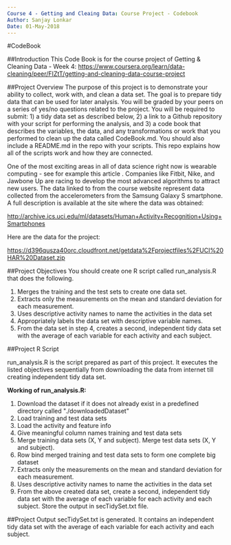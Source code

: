 ```yaml
---
Course 4 - Getting and Cleaing Data: Course Project - Codebook
Author: Sanjay Lonkar
Date: 01-May-2018
---
```



#CodeBook

##Introduction
This Code Book is for the course project of Getting & Cleaning Data - Week 4: https://www.coursera.org/learn/data-cleaning/peer/FIZtT/getting-and-cleaning-data-course-project


##Project Overview
The purpose of this project is to demonstrate your ability to collect, work with, and clean a data set. The goal is to prepare tidy data that can be used for later analysis. You will be graded by your peers on a series of yes/no questions related to the project. You will be required to submit: 1) a tidy data set as described below, 2) a link to a Github repository with your script for performing the analysis, and 3) a code book that describes the variables, the data, and any transformations or work that you performed to clean up the data called CodeBook.md. You should also include a README.md in the repo with your scripts. This repo explains how all of the scripts work and how they are connected.

One of the most exciting areas in all of data science right now is wearable computing - see for example this article . Companies like Fitbit, Nike, and Jawbone Up are racing to develop the most advanced algorithms to attract new users. The data linked to from the course website represent data collected from the accelerometers from the Samsung Galaxy S smartphone. A full description is available at the site where the data was obtained:

http://archive.ics.uci.edu/ml/datasets/Human+Activity+Recognition+Using+Smartphones

Here are the data for the project:

https://d396qusza40orc.cloudfront.net/getdata%2Fprojectfiles%2FUCI%20HAR%20Dataset.zip

##Project Objectives
You should create one R script called run_analysis.R that does the following.

1. Merges the training and the test sets to create one data set.
2. Extracts only the measurements on the mean and standard deviation for each measurement.
3. Uses descriptive activity names to name the activities in the data set
4. Appropriately labels the data set with descriptive variable names.
5. From the data set in step 4, creates a second, independent tidy data set with the average of each variable for each activity and each subject.


##Project R Script

run_analysis.R is the script prepared as part of this project. It executes the listed objectives sequentially from downloading the data from internet till creating independent tidy data set.

**Working of run_analysis.R:**

1. Download the dataset if it does not already exist in a predefined directory called "./downloadedDataset"
2. Load training and test data sets 
3. Load the activity and feature info
4. Give meaningful column names training and test data sets
5. Merge training data sets (X, Y and subject). Merge test data sets (X, Y and subject).
6. Row bind merged training and test data sets to form one complete big dataset
7. Extracts only the measurements on the mean and standard deviation for each measurement.
8. Uses descriptive activity names to name the activities in the data set
9. From the above created data set, create a second, independent tidy data set with the average of each variable for each activity and each subject. Store the output in secTidySet.txt file.

##Project Output
secTidySet.txt is generated. It contains an independent tidy data set with the average of each variable for each activity and each subject.